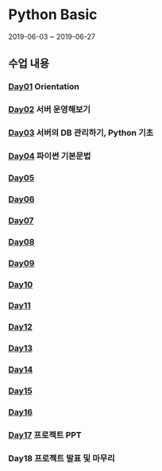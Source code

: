 # Python Basic

2019-06-03 ~ 2019-06-27

## 수업 내용
### [Day01](/Markdown/python_01.md) Orientation
### [Day02](/Markdown/python_02.md) 서버 운영해보기
### [Day03](/Markdown/python_03.md) 서버의 DB 관리하기, Python 기초
### [Day04](/Markdown/python_04.md) 파이썬 기본문법
### [Day05](/Markdown/python_05.md)
### [Day06](/Markdown/python_06.md)
### [Day07](/Markdown/python_07.md)
### [Day08](/Markdown/python_08.md)
### [Day09](/Markdown/python_09.md)
### [Day10](/Markdown/python_10.md)
### [Day11](/Markdown/python_11.md)
### [Day12](/Markdown/python_12.md)
### [Day13](/Markdown/python_13.md)
### [Day14](/Markdown/python_14.md)
### [Day15](/Markdown/python_15.md)
### [Day16](/Markdown/python_16.md)
### [Day17](https://drive.google.com/drive/folders/1JvLYfmCz0GJKoMaKGnJYqUTH-JElTeNa?usp=sharing) 프로젝트 PPT
### Day18 프로젝트 발표 및 마무리